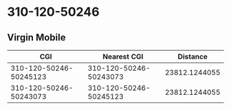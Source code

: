 # 310-120-50246
## Virgin Mobile


| CGI | Nearest CGI | Distance |
|-----|-------------|----------|
| 310-120-50246-50245123 | 310-120-50246-50243073 | 23812.1244055 |
| 310-120-50246-50243073 | 310-120-50246-50245123 | 23812.1244055 |
